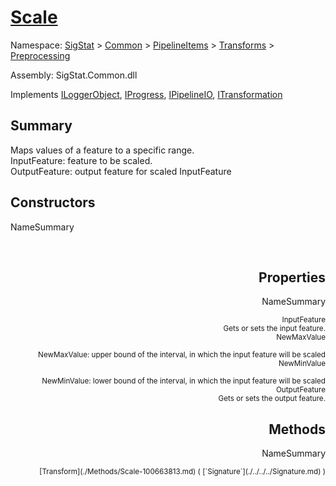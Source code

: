 # [Scale](./Scale.md)

Namespace: [SigStat]() > [Common](./../../../README.md) > [PipelineItems]() > [Transforms]() > [Preprocessing](./README.md)

Assembly: SigStat.Common.dll

Implements [ILoggerObject](./../../../ILoggerObject.md), [IProgress](./../../../Helpers/IProgress.md), [IPipelineIO](./../../../Pipeline/IPipelineIO.md), [ITransformation](./../../../ITransformation.md)

## Summary
Maps values of a feature to a specific range.  <br>InputFeature: feature to be scaled.<br>OutputFeature: output feature for scaled InputFeature

## Constructors

NameSummary

<div style="text-align: right"><sub></sub></ div ><div style="text-align: right"><sub></sub></ div ><br>


## Properties

NameSummary

<div style="text-align: right"><sub>InputFeature</sub></ div ><div style="text-align: right"><sub>Gets or sets the input feature.</sub></ div ><br>
<div style="text-align: right"><sub>NewMaxValue</sub></ div ><div style="text-align: right"><sub><br>NewMaxValue: upper bound of the interval, in which the input feature will be scaled</sub></ div ><br>
<div style="text-align: right"><sub>NewMinValue</sub></ div ><div style="text-align: right"><sub><br>NewMinValue: lower bound of the interval, in which the input feature will be scaled</sub></ div ><br>
<div style="text-align: right"><sub>OutputFeature</sub></ div ><div style="text-align: right"><sub>Gets or sets the output feature.</sub></ div ><br>


## Methods

NameSummary

<div style="text-align: right"><sub>[Transform](./Methods/Scale-100663813.md) ( [`Signature`](./../../../Signature.md) )</sub></ div ><div style="text-align: right"><sub></sub></ div ><br>


